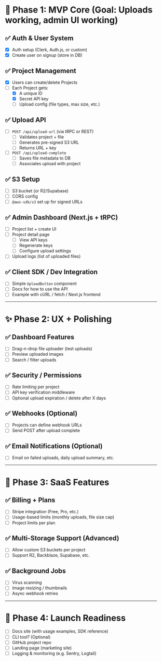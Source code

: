 # 🚀 Phase 1: MVP Core (Goal: Uploads working, admin UI working)

## ✅ Auth & User System
- [x] Auth setup (Clerk, Auth.js, or custom)
- [x] Create user on signup (store in DB)

## ✅ Project Management
- [x] Users can create/delete Projects
- [ ] Each Project gets:
  - [x] A unique ID
  - [X] Secret API key
  - [ ] Upload config (file types, max size, etc.)

## ✅ Upload API
- [ ] `POST /api/upload-url` (via tRPC or REST)
  - [ ] Validates project + file
  - [ ] Generates pre-signed S3 URL
  - [ ] Returns URL + key
- [ ] `POST /api/upload-complete`
  - [ ] Saves file metadata to DB
  - [ ] Associates upload with project

## ✅ S3 Setup
- [ ] S3 bucket (or R2/Supabase)
- [ ] CORS config
- [ ] `@aws-sdk/s3` set up for signed URLs

## ✅ Admin Dashboard (Next.js + tRPC)
- [ ] Project list + create UI
- [ ] Project detail page
  - [ ] View API keys
  - [ ] Regenerate keys
  - [ ] Configure upload settings
- [ ] Upload logs (list of uploaded files)

## ✅ Client SDK / Dev Integration
- [ ] Simple `UploadButton` component
- [ ] Docs for how to use the API
- [ ] Example with cURL / fetch / Next.js frontend

---

# ✨ Phase 2: UX + Polishing

## ✅ Dashboard Features
- [ ] Drag-n-drop file uploader (test uploads)
- [ ] Preview uploaded images
- [ ] Search / filter uploads

## ✅ Security / Permissions
- [ ] Rate limiting per project
- [ ] API key verification middleware
- [ ] Optional upload expiration / delete after X days

## ✅ Webhooks (Optional)
- [ ] Projects can define webhook URLs
- [ ] Send POST after upload complete

## ✅ Email Notifications (Optional)
- [ ] Email on failed uploads, daily upload summary, etc.

---

# 💸 Phase 3: SaaS Features

## ✅ Billing + Plans
- [ ] Stripe integration (Free, Pro, etc.)
- [ ] Usage-based limits (monthly uploads, file size cap)
- [ ] Project limits per plan

## ✅ Multi-Storage Support (Advanced)
- [ ] Allow custom S3 buckets per project
- [ ] Support R2, Backblaze, Supabase, etc.

## ✅ Background Jobs
- [ ] Virus scanning
- [ ] Image resizing / thumbnails
- [ ] Async webhook retries

---

# 🧪 Phase 4: Launch Readiness
- [ ] Docs site (with usage examples, SDK reference)
- [ ] CLI tool? (Optional)
- [ ] GitHub project repo
- [ ] Landing page (marketing site)
- [ ] Logging & monitoring (e.g. Sentry, Logtail)
